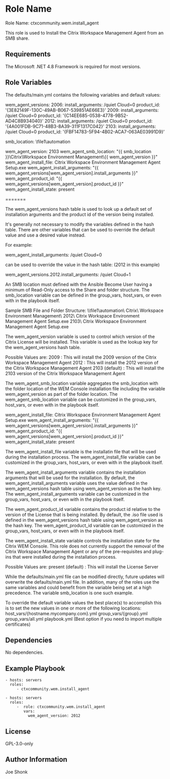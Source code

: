 Role Name
=========

Role Name: ctxcommunity.wem.install_agent

This role is used to Install the Citrix Workspace Management Agent from an SMB share.

Requirements
------------

The Microsoft .NET 4.8 Framework is required for most versions.

Role Variables
--------------

The defaults/main.yml contains the following variables and default values:

  wem_agent_versions:
    2006:
      install_arguments: /quiet Cloud=0
      product_id: '{3E82149F-130C-49AB-B067-539851AE66E3}'
    2009:
      install_arguments: /quiet Cloud=0
      product_id: '{C14EE685-0538-4778-9B52-AD4C8B934040}'
    2012:
      install_arguments: /quiet Cloud=0
      product_id: '{4A001FDB-9C71-48B3-8A39-311F1317C042}'
    2103:
      install_arguments: /quiet Cloud=0
      product_id: '{FBF14783-5F94-4B02-ACA7-063AE03991D9}'

  smb_location: \\file1\automation

  wem_agent_version: 2103
  wem_agent_smb_location: "{{ smb_location }}\\Citrix\\Workspace Environment Management\\{{ wem_agent_version }}"
  wem_agent_install_file: Citrix Workspace Environment Management Agent Setup.exe
  wem_agent_install_arguments: "{{ wem_agent_versions[wem_agent_version].install_arguments }}"
  wem_agent_product_id: "{{ wem_agent_versions[wem_agent_version].product_id }}"
  wem_agent_install_state: present

=======

The wem_agent_versions hash table is used to look up a default set of installation arguments and the product id of the
version being installed.

It's generally not necessary to modify the variables defined in the hash table. There are other variables that can be used to
override the default value and use a desired value instead.

For example:

  wem_agent_install_arguments: /quiet Cloud=0

  can be used to override the value in the hash table:  (2012 in this example)

  wem_agent_versions.2012.install_arguments: /quiet Cloud=1

An SMB location must defined with the Ansible Become User having a minimum of Read-Only access to the Share and folder structure.
The smb_location variable can be defined in the group_vars, host_vars, or even with in the playbook itself.

Sample SMB File and Folder Structure:
  \\\\file1\\automation\\
      Citrix\\
          Workspace Environment Management\\
              2012\\
                  Citrix Workspace Environment Management Agent Setup.exe
              2103\\
                  Citrix Workspace Environment Management Agent Setup.exe

The wem_agent_version variable is used to control which version of the Citrix License will be installed.
This variable is used as the lookup key for the wem_agent_versions hash table.

Possible Values are:
  2009                      : This will install the 2009 version of the Citrix Workspace Management Agent
  2012                      : This will install the 2012 version of the Citrix Workspace Management Agent
  2103            (default) : This will install the 2103 version of the Citrix Workspace Management Agent

The wem_agent_smb_location variable aggregates the smb_location with the folder location of the WEM Console installation
file including the variable wem_agent_version as part of the folder location. The wem_agent_smb_location
variable can be customized in the group_vars, host_vars, or even with in the playbook itself.


wem_agent_install_file: Citrix Workspace Environment Management Agent Setup.exe
wem_agent_install_arguments: "{{ wem_agent_versions[wem_agent_version].install_arguments }}"
wem_agent_product_id: "{{ wem_agent_versions[wem_agent_version].product_id }}"
wem_agent_install_state: present

The wem_agent_install_file variable is the installatin file that will be used during the installation process.
The wem_agent_install_file variable can be customized in the group_vars, host_vars, or even with in the playbook itself.

The wem_agent_install_arguments variable contains the installation arguments that will be used for the installation.
By default, the wem_agent_install_arguments variable uses the value defined in the wem_agent_versions hash table using
wem_agent_version as the hash key. The wem_agent_install_arguments variable can be customized in the group_vars,
host_vars, or even with in the playbook itself.

The wem_agent_product_id variable contains the product id relative to the version of the License
that is being installed. By default, the .iso file used is defined in the wem_agent_versions hash table using
wem_agent_version as the hash key. The wem_agent_product_id variable can be customized
in the group_vars, host_vars, or even with in the playbook itself.

The wem_agent_install_state variable controls the installation state for the Citrix WEM Console.  This
role does not currently support the removal of the Citrix Workspace Management Agent or any of the
pre-requisites and plug-ins that were installed during the installation process.

Possible Values are:
  present         (default) : This will install the License Server

While the defaults/main.yml file can be modified directly, future updates will
overwrite the defaults/main.yml file.  In addition, many of the roles use the same
variables and could benefit from the variable being set at a high precedence.
The variable smb_location is one such example.

To override the default variable values the best place(s) to accomplish this is
to set the new values in one or more of the following locations:
  host_vars/{hostname.mycompany.com}.yml
  group_vars/{group}.yml
  group_vars/all.yml
  playbook.yml (Best option if you need to import multiple certificates)

Dependencies
------------

No dependencies.

Example Playbook
----------------

    - hosts: servers
      roles:
         - ctxcommunity.wem.install_agent

    - hosts: servers
      roles:
         -  role: ctxcommunity.wem.install_agent
            vars:
              wem_agent_version: 2012

License
-------

GPL-3.0-only

Author Information
------------------

Joe Shonk
